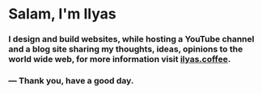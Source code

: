 # Salam, I'm Ilyas

### I design and build websites, while hosting a YouTube channel and a blog site sharing my thoughts, ideas, opinions to the world wide web, for more information visit [ilyas.coffee](https://ilyas.coffee).
### — Thank you, have a good day.
